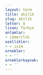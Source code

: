 ```yaml
---
layout: term
title: ahilik
slug: ahilik
letter: A
lisan: Türkçe
anlamlar:
- cömertlik
ozellikler:
- - isim
ornekler:
- - ''
orneklerkaynak:
- - ''
---
```

